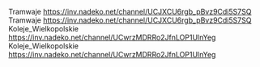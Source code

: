 Tramwaje	https://inv.nadeko.net/channel/UCJXCU6rgb_pBvz9Cdi5S7SQ Tramwaje	https://inv.nadeko.net/channel/UCJXCU6rgb_pBvz9Cdi5S7SQ Koleje_Wielkopolskie	https://inv.nadeko.net/channel/UCwrzMDRRo2JfnLOP1UlnYeg Koleje_Wielkopolskie	https://inv.nadeko.net/channel/UCwrzMDRRo2JfnLOP1UlnYeg 